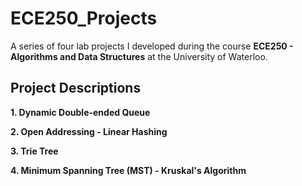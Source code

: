 # ECE250_Projects
A series of four lab projects I developed during the course **ECE250 - Algorithms and Data Structures** at the University of Waterloo.

## Project Descriptions

**1. Dynamic Double-ended Queue**

**2. Open Addressing - Linear Hashing**

**3. Trie Tree**

**4. Minimum Spanning Tree (MST) - Kruskal's Algorithm**
